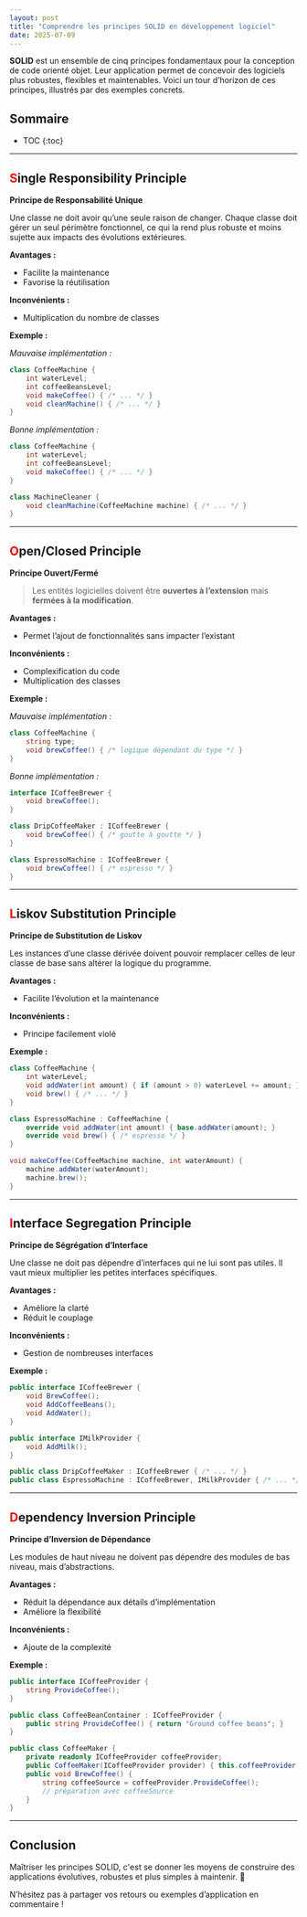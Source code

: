 ```yaml
---
layout: post
title: "Comprendre les principes SOLID en développement logiciel"
date: 2025-07-09
---
```


**SOLID** est un ensemble de cinq principes fondamentaux pour la conception de code orienté objet. Leur application permet de concevoir des logiciels plus robustes, flexibles et maintenables. Voici un tour d’horizon de ces principes, illustrés par des exemples concrets.

## Sommaire
* TOC
{:toc}

---

## <span style="color:red">S</span>ingle Responsibility Principle  
**Principe de Responsabilité Unique**

Une classe ne doit avoir qu’une seule raison de changer. Chaque classe doit gérer un seul périmètre fonctionnel, ce qui la rend plus robuste et moins sujette aux impacts des évolutions extérieures.

**Avantages :**
- Facilite la maintenance
- Favorise la réutilisation

**Inconvénients :**
- Multiplication du nombre de classes

**Exemple :**

_Mauvaise implémentation :_
```csharp
class CoffeeMachine {
    int waterLevel;
    int coffeeBeansLevel;
    void makeCoffee() { /* ... */ }
    void cleanMachine() { /* ... */ }
}
```

_Bonne implémentation :_
```csharp
class CoffeeMachine {
    int waterLevel;
    int coffeeBeansLevel;
    void makeCoffee() { /* ... */ }
}

class MachineCleaner {
    void cleanMachine(CoffeeMachine machine) { /* ... */ }
}
```

---

## <span style="color:red">O</span>pen/Closed Principle  
**Principe Ouvert/Fermé**

> Les entités logicielles doivent être **ouvertes à l’extension** mais **fermées à la modification**.

**Avantages :**
- Permet l’ajout de fonctionnalités sans impacter l’existant

**Inconvénients :**
- Complexification du code
- Multiplication des classes

**Exemple :**

_Mauvaise implémentation :_
```csharp
class CoffeeMachine {
    string type;
    void brewCoffee() { /* logique dépendant du type */ }
}
```

_Bonne implémentation :_
```csharp
interface ICoffeeBrewer {
    void brewCoffee();
}

class DripCoffeeMaker : ICoffeeBrewer {
    void brewCoffee() { /* goutte à goutte */ }
}

class EspressoMachine : ICoffeeBrewer {
    void brewCoffee() { /* espresso */ }
}
```

---

## <span style="color:red">L</span>iskov Substitution Principle  
**Principe de Substitution de Liskov**

Les instances d’une classe dérivée doivent pouvoir remplacer celles de leur classe de base sans altérer la logique du programme.

**Avantages :**
- Facilite l’évolution et la maintenance

**Inconvénients :**
- Principe facilement violé

**Exemple :**
```csharp
class CoffeeMachine {
    int waterLevel;
    void addWater(int amount) { if (amount > 0) waterLevel += amount; }
    void brew() { /* ... */ }
}

class EspressoMachine : CoffeeMachine {
    override void addWater(int amount) { base.addWater(amount); }
    override void brew() { /* espresso */ }
}

void makeCoffee(CoffeeMachine machine, int waterAmount) {
    machine.addWater(waterAmount);
    machine.brew();
}
```

---

## <span style="color:red">I</span>nterface Segregation Principle  
**Principe de Ségrégation d’Interface**

Une classe ne doit pas dépendre d’interfaces qui ne lui sont pas utiles. Il vaut mieux multiplier les petites interfaces spécifiques.

**Avantages :**
- Améliore la clarté
- Réduit le couplage

**Inconvénients :**
- Gestion de nombreuses interfaces

**Exemple :**
```csharp
public interface ICoffeeBrewer {
    void BrewCoffee();
    void AddCoffeeBeans();
    void AddWater();
}

public interface IMilkProvider {
    void AddMilk();
}

public class DripCoffeeMaker : ICoffeeBrewer { /* ... */ }
public class EspressoMachine : ICoffeeBrewer, IMilkProvider { /* ... */ }
```

---

## <span style="color:red">D</span>ependency Inversion Principle  
**Principe d’Inversion de Dépendance**

Les modules de haut niveau ne doivent pas dépendre des modules de bas niveau, mais d’abstractions.

**Avantages :**
- Réduit la dépendance aux détails d’implémentation
- Améliore la flexibilité

**Inconvénients :**
- Ajoute de la complexité

**Exemple :**
```csharp
public interface ICoffeeProvider {
    string ProvideCoffee();
}

public class CoffeeBeanContainer : ICoffeeProvider {
    public string ProvideCoffee() { return "Ground coffee beans"; }
}

public class CoffeeMaker {
    private readonly ICoffeeProvider coffeeProvider;
    public CoffeeMaker(ICoffeeProvider provider) { this.coffeeProvider = provider; }
    public void BrewCoffee() {
        string coffeeSource = coffeeProvider.ProvideCoffee();
        // préparation avec coffeeSource
    }
}
```

---

## Conclusion

Maîtriser les principes SOLID, c'est se donner les moyens de construire des applications évolutives, robustes et plus simples à maintenir. 🌱

N’hésitez pas à partager vos retours ou exemples d’application en commentaire !
